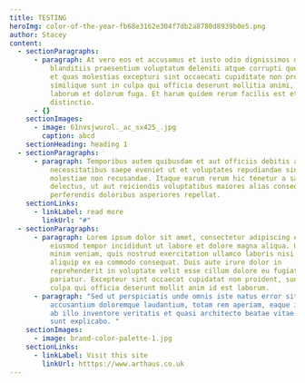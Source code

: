 ```yaml
---
title: TESTING
heroImg: color-of-the-year-fb68e3162e304f7db2a8780d8939b0e5.png
author: Stacey
content:
  - sectionParagraphs:
      - paragraph: At vero eos et accusamus et iusto odio dignissimos ducimus qui
          blanditiis praesentium voluptatum deleniti atque corrupti quos dolores
          et quas molestias excepturi sint occaecati cupiditate non provident,
          similique sunt in culpa qui officia deserunt mollitia animi, id est
          laborum et dolorum fuga. Et harum quidem rerum facilis est et expedita
          distinctio.
      - {}
    sectionImages:
      - image: 61nvsjwurol._ac_sx425_.jpg
        caption: abcd
    sectionHeading: heading 1
  - sectionParagraphs:
      - paragraph: Temporibus autem quibusdam et aut officiis debitis aut rerum
          necessitatibus saepe eveniet ut et voluptates repudiandae sint et
          molestiae non recusandae. Itaque earum rerum hic tenetur a sapiente
          delectus, ut aut reiciendis voluptatibus maiores alias consequatur aut
          perferendis doloribus asperiores repellat.
    sectionLinks:
      - linkLabel: read more
        linkUrl: "#"
  - sectionParagraphs:
      - paragraph: Lorem ipsum dolor sit amet, consectetur adipiscing elit, sed do
          eiusmod tempor incididunt ut labore et dolore magna aliqua. Ut enim ad
          minim veniam, quis nostrud exercitation ullamco laboris nisi ut
          aliquip ex ea commodo consequat. Duis aute irure dolor in
          reprehenderit in voluptate velit esse cillum dolore eu fugiat nulla
          pariatur. Excepteur sint occaecat cupidatat non proident, sunt in
          culpa qui officia deserunt mollit anim id est laborum.
      - paragraph: "Sed ut perspiciatis unde omnis iste natus error sit voluptatem
          accusantium doloremque laudantium, totam rem aperiam, eaque ipsa quae
          ab illo inventore veritatis et quasi architecto beatae vitae dicta
          sunt explicabo. "
    sectionImages:
      - image: brand-color-palette-1.jpg
    sectionLinks:
      - linkLabel: Visit this site
        linkUrl: htttps://www.arthaus.co.uk
---
```

